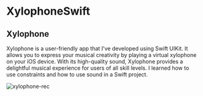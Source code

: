 # XylophoneSwift

## Xylophone

Xylophone is a user-friendly app that I've developed using Swift UIKit. It allows you to express your musical creativity by playing a virtual xylophone on your iOS device. With its high-quality sound, Xylophone provides a delightful musical experience for users of all skill levels. I learned how to use constraints and how to use sound in a Swift project. 

![xylophone-rec](https://github.com/joelmanjet/XylophoneSwift/assets/22900105/3025638a-fbf0-4190-b491-e21b416ecdf5)
